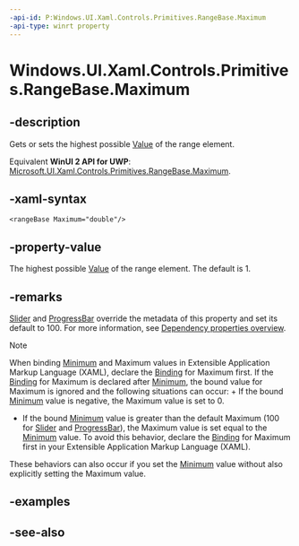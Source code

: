```yaml
---
-api-id: P:Windows.UI.Xaml.Controls.Primitives.RangeBase.Maximum
-api-type: winrt property
---
```


<!-- Property syntax
public double Maximum { get;  set; }
-->

# Windows.UI.Xaml.Controls.Primitives.RangeBase.Maximum

## -description
Gets or sets the highest possible [Value](rangebase_value.md) of the range element.

Equivalent **WinUI 2 API for UWP**: [Microsoft.UI.Xaml.Controls.Primitives.RangeBase.Maximum](/windows/winui/api/microsoft.ui.xaml.controls.primitives.rangebase.maximum).

## -xaml-syntax
```xaml
<rangeBase Maximum="double"/>
```


## -property-value
The highest possible [Value](rangebase_value.md) of the range element. The default is 1.

## -remarks
[Slider](../windows.ui.xaml.controls/slider.md) and [ProgressBar](../windows.ui.xaml.controls/progressbar.md) override the metadata of this property and set its default to 100. For more information, see [Dependency properties overview](/windows/uwp/xaml-platform/dependency-properties-overview).

> [!NOTE]
> When binding [Minimum](rangebase_minimum.md) and Maximum values in Extensible Application Markup Language (XAML), declare the [Binding](../windows.ui.xaml.data/binding.md) for Maximum first. If the [Binding](../windows.ui.xaml.data/binding.md) for Maximum is declared after [Minimum](rangebase_minimum.md), the bound value for Maximum is ignored and the following situations can occur: + If the bound [Minimum](rangebase_minimum.md) value is negative, the Maximum value is set to 0.
+ If the bound [Minimum](rangebase_minimum.md) value is greater than the default Maximum (100 for [Slider](../windows.ui.xaml.controls/slider.md) and [ProgressBar](../windows.ui.xaml.controls/progressbar.md)), the Maximum value is set equal to the [Minimum](rangebase_minimum.md) value.
To avoid this behavior, declare the [Binding](../windows.ui.xaml.data/binding.md) for Maximum first in your Extensible Application Markup Language (XAML).

These behaviors can also occur if you set the [Minimum](rangebase_minimum.md) value without also explicitly setting the Maximum value.

## -examples

## -see-also
